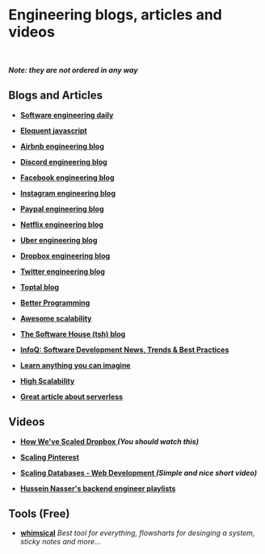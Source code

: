 # Engineering blogs, articles and videos



<br />

***Note: they are not ordered in any way***


## Blogs and Articles
* **[Software engineering daily](https://softwareengineeringdaily.com)**

* **[Eloquent javascript](https://eloquentjavascript.net/)**

* **[Airbnb engineering blog](https://medium.com/airbnb-engineering)**

* **[Discord engineering blog](https://blog.discord.com/tagged/engineering)**

* **[Facebook engineering blog](https://engineering.fb.com)**

* **[Instagram engineering blog](https://instagram-engineering.com)**

* **[Paypal engineering blog](https://medium.com/paypal-engineering)**

* **[Netflix engineering blog](https://netflixtechblog.com)**

* **[Uber engineering blog](https://eng.uber.com)**

* **[Dropbox engineering blog](https://dropbox.tech)**

* **[Twitter engineering blog](https://blog.twitter.com/engineering/en_us.html)**

* **[Toptal blog](https://www.toptal.com/developers/blog)**

* **[Better Programming](https://betterprogramming.pub)**

* **[Awesome scalability](http://awesome-scalability.com)**

* **[The Software House (tsh) blog](https://tsh.io/blog/)**

* **[InfoQ: Software Development News, Trends & Best Practices](https://www.infoq.com)**

* **[Learn anything you can imagine](https://www.tutorialspoint.com/tutorialslibrary.htm)**

* **[High Scalability](http://highscalability.com)**

* **[Great article about serverless](https://martinfowler.com/articles/serverless.html)**


## Videos

* **[How We've Scaled Dropbox
](https://www.youtube.com/watch?v=PE4gwstWhmc)** ***(You should watch this)***

* **[Scaling Pinterest](https://www.youtube.com/watch?v=GW2cnp2tdh8)**

* **[Scaling Databases - Web Development
](https://www.youtube.com/watch?v=dkhOZOmV7Fo)** ***(Simple and nice short video)***

* **[Hussein Nasser's backend engineer playlists](https://www.husseinnasser.com/p/software-engineering-videos.html)**


## Tools (Free)

* **[whimsical](https://whimsical.com)**
  *Best tool for everything, flowsharts for desinging a system, sticky notes and more...*
  
 
